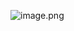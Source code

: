 ![image.png](https://upload-images.jianshu.io/upload_images/6634703-4daa55d1a1bed716.png?imageMogr2/auto-orient/strip%7CimageView2/2/w/1240)

